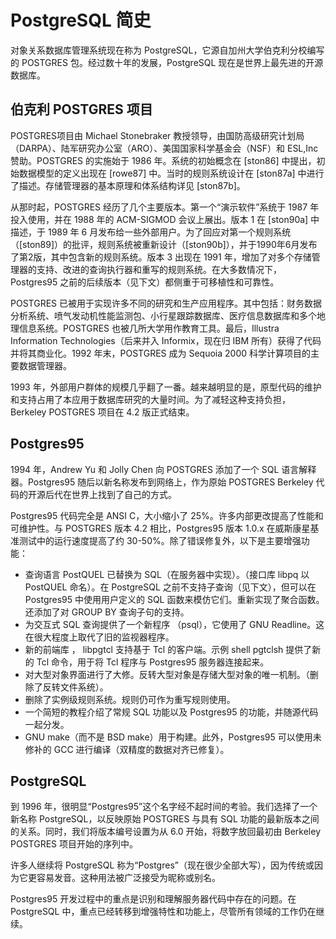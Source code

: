 # PostgreSQL 简史
对象关系数据库管理系统现在称为 PostgreSQL，它源自加州大学伯克利分校编写的 POSTGRES 包。经过数十年的发展，PostgreSQL 现在是世界上最先进的开源数据库。

## 伯克利 POSTGRES 项目
POSTGRES项目由 Michael Stonebraker 教授领导，由国防高级研究计划局（DARPA）、陆军研究办公室（ARO）、美国国家科学基金会（NSF）和 ESL,Inc 赞助。POSTGRES 的实施始于 1986 年。系统的初始概念在 [ston86] 中提出，初始数据模型的定义出现在 [rowe87] 中。当时的规则系统设计在 [ston87a] 中进行了描述。存储管理器的基本原理和体系结构详见 [ston87b]。

从那时起，POSTGRES 经历了几个主要版本。第一个“演示软件”系统于 1987 年投入使用，并在 1988 年的 ACM-SIGMOD 会议上展出。版本 1 在 [ston90a] 中描述，于 1989 年 6 月发布给一些外部用户。为了回应对第一个规则系统（[ston89]）的批评，规则系统被重新设计（[ston90b]），并于1990年6月发布了第2版，其中包含新的规则系统。版本 3 出现在 1991 年，增加了对多个存储管理器的支持、改进的查询执行器和重写的规则系统。在大多数情况下，Postgres95 之前的后续版本（见下文）都侧重于可移植性和可靠性。

POSTGRES 已被用于实现许多不同的研究和生产应用程序。其中包括：财务数据分析系统、喷气发动机性能监测包、小行星跟踪数据库、医疗信息数据库和多个地理信息系统。POSTGRES 也被几所大学用作教育工具。最后，Illustra Information Technologies（后来并入 Informix，现在归 IBM 所有）获得了代码并将其商业化。1992 年末，POSTGRES 成为 Sequoia 2000 科学计算项目的主要数据管理器。

1993 年，外部用户群体的规模几乎翻了一番。越来越明显的是，原型代码的维护和支持占用了本应用于数据库研究的大量时间。为了减轻这种支持负担，Berkeley POSTGRES 项目在 4.2 版正式结束。

## Postgres95 
1994 年，Andrew Yu 和 Jolly Chen 向 POSTGRES 添加了一个 SQL 语言解释器。Postgres95 随后以新名称发布到网络上，作为原始 POSTGRES Berkeley 代码的开源后代在世界上找到了自己的方式。

Postgres95 代码完全是 ANSI C，大小缩小了 25%。许多内部更改提高了性能和可维护性。与 POSTGRES 版本 4.2 相比，Postgres95 版本 1.0.x 在威斯康星基准测试中的运行速度提高了约 30-50%。除了错误修复外，以下是主要增强功能：
+ 查询语言 PostQUEL 已替换为 SQL（在服务器中实现）。（接口库 libpq 以 PostQUEL 命名）。在 PostgreSQL 之前不支持子查询（见下文），但可以在 Postgres95 中使用用户定义的 SQL 函数来模仿它们。重新实现了聚合函数。还添加了对 GROUP BY 查询子句的支持。
+ 为交互式 SQL 查询提供了一个新程序 （psql），它使用了 GNU Readline。这在很大程度上取代了旧的监视器程序。
+ 新的前端库 ， libpgtcl 支持基于 Tcl 的客户端。示例 shell pgtclsh 提供了新的 Tcl 命令，用于将 Tcl 程序与 Postgres95 服务器连接起来。
+ 对大型对象界面进行了大修。反转大型对象是存储大型对象的唯一机制。（删除了反转文件系统）。
+ 删除了实例级规则系统。规则仍可作为重写规则使用。
+ 一个简短的教程介绍了常规 SQL 功能以及 Postgres95 的功能，并随源代码一起分发。
+ GNU make（而不是 BSD make）用于构建。此外，Postgres95 可以使用未修补的 GCC 进行编译（双精度的数据对齐已修复）。

## PostgreSQL
到 1996 年，很明显“Postgres95”这个名字经不起时间的考验。我们选择了一个新名称 PostgreSQL，以反映原始 POSTGRES 与具有 SQL 功能的最新版本之间的关系。同时，我们将版本编号设置为从 6.0 开始，将数字放回最初由 Berkeley POSTGRES 项目开始的序列中。

许多人继续将 PostgreSQL 称为“Postgres”（现在很少全部大写），因为传统或因为它更容易发音。这种用法被广泛接受为昵称或别名。

Postgres95 开发过程中的重点是识别和理解服务器代码中存在的问题。在 PostgreSQL 中，重点已经转移到增强特性和功能上，尽管所有领域的工作仍在继续。
